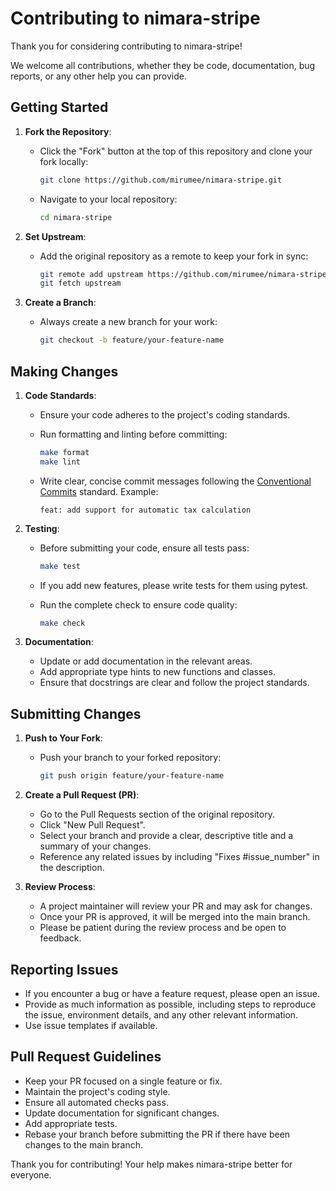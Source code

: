 # Contributing to nimara-stripe

Thank you for considering contributing to nimara-stripe!

We welcome all contributions, whether they be code, documentation, bug reports, or any other help you can provide.

## Getting Started

1. **Fork the Repository**:

   - Click the "Fork" button at the top of this repository and clone your fork locally:

     ```bash
     git clone https://github.com/mirumee/nimara-stripe.git
     ```

   - Navigate to your local repository:

     ```bash
     cd nimara-stripe
     ```

2. **Set Upstream**:

   - Add the original repository as a remote to keep your fork in sync:

     ```bash
     git remote add upstream https://github.com/mirumee/nimara-stripe.git
     git fetch upstream
     ```

3. **Create a Branch**:

   - Always create a new branch for your work:

     ```bash
     git checkout -b feature/your-feature-name
     ```

## Making Changes

1. **Code Standards**:

   - Ensure your code adheres to the project's coding standards.
   - Run formatting and linting before committing:

     ```bash
     make format
     make lint
     ```

   - Write clear, concise commit messages following the [Conventional Commits](https://www.conventionalcommits.org/) standard. Example:

     ```git
     feat: add support for automatic tax calculation
     ```

2. **Testing**:

   - Before submitting your code, ensure all tests pass:

     ```bash
     make test
     ```

   - If you add new features, please write tests for them using pytest.
   - Run the complete check to ensure code quality:

     ```bash
     make check
     ```

3. **Documentation**:
   - Update or add documentation in the relevant areas.
   - Add appropriate type hints to new functions and classes.
   - Ensure that docstrings are clear and follow the project standards.

## Submitting Changes

1. **Push to Your Fork**:

   - Push your branch to your forked repository:

     ```bash
     git push origin feature/your-feature-name
     ```

2. **Create a Pull Request (PR)**:

   - Go to the Pull Requests section of the original repository.
   - Click "New Pull Request".
   - Select your branch and provide a clear, descriptive title and a summary of your changes.
   - Reference any related issues by including "Fixes #issue_number" in the description.

3. **Review Process**:
   - A project maintainer will review your PR and may ask for changes.
   - Once your PR is approved, it will be merged into the main branch.
   - Please be patient during the review process and be open to feedback.

## Reporting Issues

- If you encounter a bug or have a feature request, please open an issue.
- Provide as much information as possible, including steps to reproduce the issue, environment details, and any other relevant information.
- Use issue templates if available.

## Pull Request Guidelines

- Keep your PR focused on a single feature or fix.
- Maintain the project's coding style.
- Ensure all automated checks pass.
- Update documentation for significant changes.
- Add appropriate tests.
- Rebase your branch before submitting the PR if there have been changes to the main branch.

Thank you for contributing! Your help makes nimara-stripe better for everyone.
